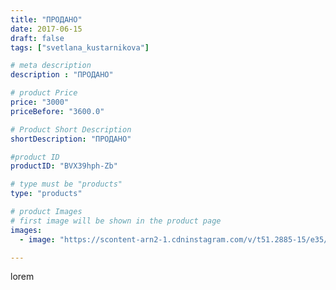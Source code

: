 ```yaml
---
title: "ПРОДАНО"
date: 2017-06-15
draft: false
tags: ["svetlana_kustarnikova"]

# meta description
description : "ПРОДАНО"

# product Price
price: "3000"
priceBefore: "3600.0"

# Product Short Description
shortDescription: "ПРОДАНО"

#product ID
productID: "BVX39hph-Zb"

# type must be "products"
type: "products"

# product Images
# first image will be shown in the product page
images:
  - image: "https://scontent-arn2-1.cdninstagram.com/v/t51.2885-15/e35/19052053_1205902446188102_123886948673650688_n.jpg?se=7&tp=1&_nc_ht=scontent-arn2-1.cdninstagram.com&_nc_cat=102&_nc_ohc=tMDsww6BNWUAX8brKkD&ccb=7-4&oh=9d55c91d111626e9e04e063f8c757f22&oe=60848010&ig_cache_key=MTUzNzk0MzkxODM0Njc1NzcyMw%3D%3D.2-ccb7-4"

---
```

lorem
